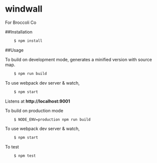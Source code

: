# windwall

For Broccoli Co

##Installation

```bash
    $ npm install
```

##Usage

To build on development mode, generates a minified version with source map.

```bash
    $ npm run build
```

To use webpack dev server & watch,

```bash
    $ npm start
```
Listens at **http://localhost:9001**

To build on production mode

```bash
    $ NODE_ENV=production npm run build
```

To use webpack dev server & watch,

```bash
    $ npm start
```

To test

```bash
    $ npm test
```

